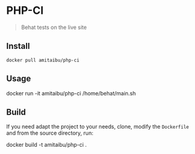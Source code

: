 # PHP-CI
  
> Behat tests on the live site

## Install

``docker pull amitaibu/php-ci``

## Usage

docker run -it amitaibu/php-ci /home/behat/main.sh <build-id> <access-token>


## Build

If you need adapt the project to your needs, clone, modify the `Dockerfile` and from the source directory, run:

docker build -t amitaibu/php-ci .
